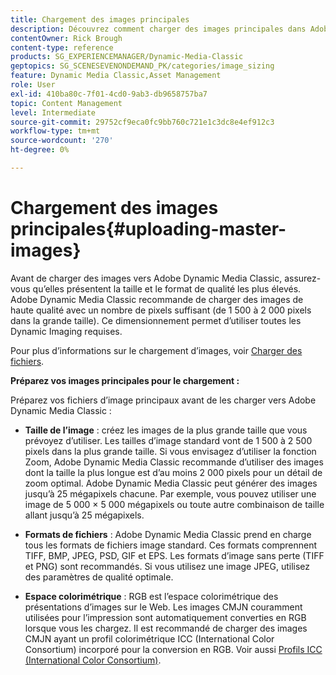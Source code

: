```yaml
---
title: Chargement des images principales
description: Découvrez comment charger des images principales dans Adobe Dynamic Media Classic.
contentOwner: Rick Brough
content-type: reference
products: SG_EXPERIENCEMANAGER/Dynamic-Media-Classic
geptopics: SG_SCENESEVENONDEMAND_PK/categories/image_sizing
feature: Dynamic Media Classic,Asset Management
role: User
exl-id: 410ba80c-7f01-4cd0-9ab3-db9658757ba7
topic: Content Management
level: Intermediate
source-git-commit: 29752cf9eca0fc9bb760c721e1c3dc8e4ef912c3
workflow-type: tm+mt
source-wordcount: '270'
ht-degree: 0%

---
```


# Chargement des images principales{#uploading-master-images}

Avant de charger des images vers Adobe Dynamic Media Classic, assurez-vous qu’elles présentent la taille et le format de qualité les plus élevés. Adobe Dynamic Media Classic recommande de charger des images de haute qualité avec un nombre de pixels suffisant (de 1 500 à 2 000 pixels dans la grande taille). Ce dimensionnement permet d’utiliser toutes les Dynamic Imaging requises.

Pour plus d’informations sur le chargement d’images, voir [Charger des fichiers](uploading-files.md#uploading_files).

**Préparez vos images principales pour le chargement :**

Préparez vos fichiers d’image principaux avant de les charger vers Adobe Dynamic Media Classic :

* **Taille de l’image** : créez les images de la plus grande taille que vous prévoyez d’utiliser. Les tailles d’image standard vont de 1 500 à 2 500 pixels dans la plus grande taille. Si vous envisagez d’utiliser la fonction Zoom, Adobe Dynamic Media Classic recommande d’utiliser des images dont la taille la plus longue est d’au moins 2 000 pixels pour un détail de zoom optimal. Adobe Dynamic Media Classic peut générer des images jusqu’à 25 mégapixels chacune. Par exemple, vous pouvez utiliser une image de 5 000 × 5 000 mégapixels ou toute autre combinaison de taille allant jusqu’à 25 mégapixels.

* **Formats de fichiers** : Adobe Dynamic Media Classic prend en charge tous les formats de fichiers image standard. Ces formats comprennent TIFF, BMP, JPEG, PSD, GIF et EPS. Les formats d’image sans perte (TIFF et PNG) sont recommandés. Si vous utilisez une image JPEG, utilisez des paramètres de qualité optimale.

* **Espace colorimétrique** : RGB est l’espace colorimétrique des présentations d’images sur le Web. Les images CMJN couramment utilisées pour l’impression sont automatiquement converties en RGB lorsque vous les chargez. Il est recommandé de charger des images CMJN ayant un profil colorimétrique ICC (International Color Consortium) incorporé pour la conversion en RGB. Voir aussi [Profils ICC (International Color Consortium)](/help/using/icc-profiles.md).
